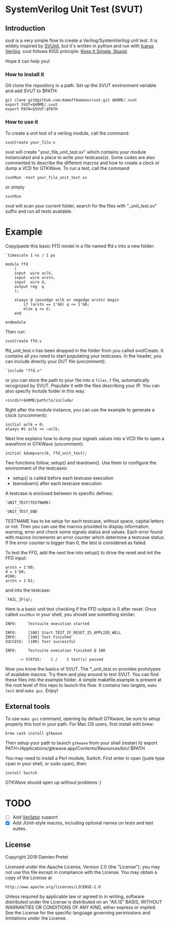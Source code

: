 # SystemVerilog Unit Test (SVUT)

## Introduction

svut is a very simple flow to create a Verilog/SystemVerilog unit test.
It is widely inspired by [SVUnit](http://agilesoc.com/open-source-projects/svunit/),
but it's written in python and run with [Icarus Verilog](http://iverilog.icarus.com/).
svut follows KISS principle: [Keep It Simple, Stupid](https://en.wikipedia.org/wiki/KISS_principle).

Hope it can help you!

### How to install it

Git clone the repository in a path. Set up the SVUT environment variable 
and add SVUT to $PATH:

    git clone git@github.com:damofthemoon/svut.git $HOME/.svut
    export SVUT=$HOME/.svut
    export PATH=$SVUT:$PATH

### How to use it

To create a unit test of a verilog module, call the command:

    svutCreate your_file.v

svut will create "your_file_unit_test.sv" which contains your module
instanciated and a place to write your testcase(s). Some codes are also commented
to describe the different macros and how to create a clock or dump a VCD for GTKWave.
To run a test, call the command:

    svutRun -test your_file_unit_test.sv

or simply

    svutRun

svut will scan your current folder, search for the files with "_unit_test.sv" suffix
and run all tests available.

# Example

Copy/paste this basic FFD model in a file named ffd.v into a new folder:

    `timescale 1 ns / 1 ps

    module ffd
        (
        input  wire aclk,
        input  wire arstn,
        input  wire d,
        output reg  q
        );

        always @ (posedge aclk or negedge arstn) begin
            if (arstn == 1'b0) q <= 1'b0;
            else q <= d;
        end

    endmodule

Then run:

    svutCreate ffd.v

ffd_unit_test.v has been dropped in the folder from you called svutCreate. It contains all you need
to start populating your testcases. In the header, you can include directly your DUT file (uncomment):

    `include "ffd.v"

or you can store the path to your file into a `files.f` file, automatically recognized by SVUT.
Populate it with the files describing your IP. You can also specify include folder in this way:

    +incdir+$HOME/path/to/include/

Right after the module instance, you can use the example to generate a clock (uncomment):

    initial aclk = 0;
    always #2 aclk <= ~aclk;

Next line explains how to dump your signals values into a VCD file to open a waveform in GTKWave (uncomment):

    initial $dumpvars(0, ffd_unit_test);

Two functions follow, setup() and teardown(). Use them to configure the environment of the testcases:
- setup() is called before each testcase execution
- tearndown() after each testcase execution

A testcase is enclosed between to specific defines:

    `UNIT_TEST(TESTNAME)
        ...
    `UNIT_TEST_END

TESTNAME has to be setup for each testcase, without space, capital letters or not.
Then you can use the macros provided to display information, warning, error and check some signals
status and values. Each error found with macros increments an error counter which determine a
testcase status. If the error counter is bigger than 0, the test is considered as failed.

To test the FFD, add the next line into setup() to drive the reset and init the FFD input:

    arstn = 1'b0;
    d = 1'b0;
    #100;
    arstn = 1'b1;

and into the testcase:

    `FAIL_IF(q);

Here is a basic unit test checking if the FFD output is 0 after reset. Once called `svutRun` in your
shell, you should see something similar:

    INFO:     Testsuite execution started

    INFO:     [100] Start TEST_IF_RESET_IS_APPLIED_WELL
    INFO:     [100] Test finished
    SUCCESS:  [100] Test successful

    INFO:     Testsuite execution finished @ 100

          -> STATUS:    1 /    1 test(s) passed

Now you know the basics of SVUT. The \*_unit_test.sv provides prototypes of available macros.
Try them and play around to test SVUT. You can find these files into the example folder.
A simple makefile.example is present at the root level of this repo to launch the flow. It contains
two targets, `make test` and `make gui`. Enjoy!

## External tools

To use `make gui` command, opening by default GTKwave, be sure to setup properly this tool in your path.
For Mac OS users, first install with brew:

    brew cask install gtkwave

Then setup your path to launch `gtkwave` from your shell (restart it)
    export PATH=/Applications/gtkwave.app/Contents/Resources/bin/:$PATH

You may need to install a Perl module, Switch. First enter in cpan (juste type cpan in your shell,
or sudo cpan), then:

    install Switch

GTKWave should open up without problems :)

# TODO

- [ ] Add [Verilator](https://www.veripool.org/wiki/verilator) support
- [X] Add JUnit-style macros, including optional names on tests and test suites.

## License

Copyright 2019 Damien Pretet

Licensed under the Apache License, Version 2.0 (the "License");
you may not use this file except in compliance with the License.
You may obtain a copy of the License at

    http://www.apache.org/licenses/LICENSE-2.0

Unless required by applicable law or agreed to in writing, software
distributed under the License is distributed on an "AS IS" BASIS,
WITHOUT WARRANTIES OR CONDITIONS OF ANY KIND, either express or implied.
See the License for the specific language governing permissions and
limitations under the License.
